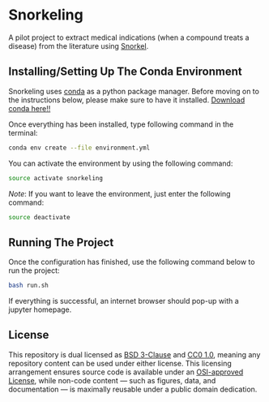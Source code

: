 # Snorkeling

A pilot project to extract medical indications (when a compound treats a disease) from the literature using [Snorkel](https://github.com/HazyResearch/snorkel).

## Installing/Setting Up The Conda Environment

Snorkeling uses [conda](http://conda.pydata.org/docs/intro.html) as a python package manager. Before moving on to the instructions below, please make sure to have it installed. [Download conda here!!](https://www.continuum.io/downloads)
  
Once everything has been installed, type following command in the terminal: 

```bash
conda env create --file environment.yml
``` 

You can activate the environment by using the following command: 

```bash
source activate snorkeling
```  

_Note_: If you want to leave the environment, just enter the following command:

```bash
source deactivate 
```

## Running The Project

Once the configuration has finished, use the following command below to run the project:

```bash 
bash run.sh
```  
If everything is successful, an internet browser should pop-up with a jupyter homepage.

## License

This repository is dual licensed as [BSD 3-Clause](LICENSE-BSD.md) and [CC0 1.0](LICENSE-CC0.md), meaning any repository content can be used under either license. This licensing arrangement ensures source code is available under an [OSI-approved License](https://opensource.org/licenses/alphabetical), while non-code content — such as figures, data, and documentation — is maximally reusable under a public domain dedication.
